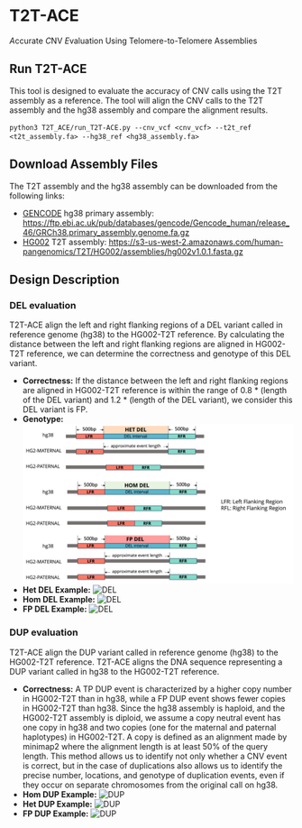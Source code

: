 # T2T-ACE
 *A*ccurate *C*NV *E*valuation Using Telomere-to-Telomere Assemblies
 
## Run T2T-ACE
This tool is designed to evaluate the accuracy of CNV calls using the T2T assembly as a reference. 
The tool will align the CNV calls to the T2T assembly and the hg38 assembly and compare the alignment results. 
```
python3 T2T_ACE/run_T2T-ACE.py --cnv_vcf <cnv_vcf> --t2t_ref <t2t_assembly.fa> --hg38_ref <hg38_assembly.fa>
```

## Download Assembly Files
The T2T assembly and the hg38 assembly can be downloaded from the following links:
* [GENCODE](https://www.gencodegenes.org/human/) hg38 primary assembly: https://ftp.ebi.ac.uk/pub/databases/gencode/Gencode_human/release_46/GRCh38.primary_assembly.genome.fa.gz
* [HG002](https://github.com/marbl/HG002) T2T assembly: https://s3-us-west-2.amazonaws.com/human-pangenomics/T2T/HG002/assemblies/hg002v1.0.1.fasta.gz


## Design Description
### DEL evaluation
T2T-ACE align the left and right flanking regions of a DEL variant called in reference genome (hg38) to the HG002-T2T reference.
By calculating the distance between the left and right flanking regions are aligned in HG002-T2T reference, we can determine the correctness and genotype of this DEL variant.

- **Correctness:** If the distance between the left and right flanking regions are aligned in HG002-T2T reference is within the range of 0.8 * (length of the DEL variant) and 1.2 * (length of the DEL variant), we consider this DEL variant is FP.
- **Genotype:** 
![DEL](docs/DEL_eval_logic.png)
- **Het DEL Example:** ![DEL](docs/Het_DEL_example.png)
- **Hom DEL Example:** ![DEL](docs/Hom_DEL_example.png)
- **FP DEL Example:** ![DEL](docs/FP_DEL_example2.png)

### DUP evaluation
T2T-ACE align the DUP variant called in reference genome (hg38) to the HG002-T2T reference. T2T-ACE aligns the DNA sequence 
representing a DUP variant called in hg38 to the HG002-T2T reference.  

- **Correctness:** 
A TP DUP event is characterized by a higher copy number 
in HG002-T2T than in hg38, while a FP DUP event shows fewer copies in HG002-T2T than hg38. Since the hg38 assembly is haploid, 
and the HG002-T2T assembly is diploid, we assume a copy neutral event has one copy in hg38 and two copies (one for the maternal 
and paternal haplotypes) in HG002-T2T.  A copy is defined as an alignment made by minimap2 where the alignment length is at least 50%
of the query length. This method allows us to identify not only whether a CNV event is correct, but in the case of duplications 
also allows us to identify the precise number, locations, and genotype of duplication events, even if they occur on 
separate chromosomes from the original call on hg38.
- **Hom DUP Example:** ![DUP](docs/Hom_DUP_example.png)
- **Het DUP Example:** ![DUP](docs/Het_DUP_example.png)
- **FP DUP Example:** ![DUP](docs/FP_DUP_biallelic_copy_neutral_example.png)
